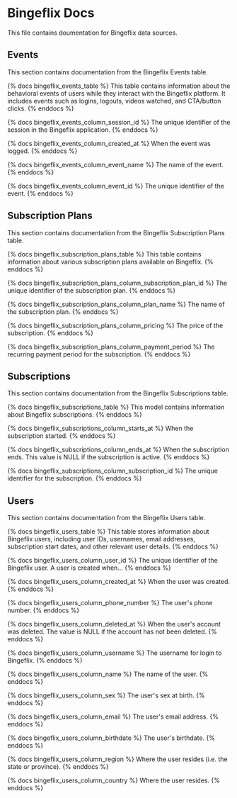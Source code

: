 # Bingeflix Docs
This file contains doumentation for Bingeflix data sources.

## Events
This section contains documentation from the Bingeflix Events table.

{% docs bingeflix_events_table %}
This table contains information about the behavioral events of users while they interact with the Bingeflix platform. It includes events such as logins, logouts, videos watched, and CTA/button clicks.
{% enddocs %}

{% docs bingeflix_events_column_session_id %}
The unique identifier of the session in the Bingeflix application.
{% enddocs %}

{% docs bingeflix_events_column_created_at %}
When the event was logged.
{% enddocs %}

{% docs bingeflix_events_column_event_name %}
The name of the event.
{% enddocs %}

{% docs bingeflix_events_column_event_id %}
The unique identifier of the event.
{% enddocs %}


## Subscription Plans
This section contains documentation from the Bingeflix Subscription Plans table.

{% docs bingeflix_subscription_plans_table %}
This table contains information about various subscription plans available on Bingeflix.
{% enddocs %}

{% docs bingeflix_subscription_plans_column_subscription_plan_id %}
The unique identifier of the subscription plan.
{% enddocs %}

{% docs bingeflix_subscription_plans_column_plan_name %}
The name of the subscription plan.
{% enddocs %}

{% docs bingeflix_subscription_plans_column_pricing %}
The price of the subscription.
{% enddocs %}

{% docs bingeflix_subscription_plans_column_payment_period %}
The recurring payment period for the subscription.
{% enddocs %}


## Subscriptions
This section contains documentation from the Bingeflix Subscriptions table.

{% docs bingeflix_subscriptions_table %}
This model contains information about Bingeflix subscriptions.
{% enddocs %}

{% docs bingeflix_subscriptions_column_starts_at %}
When the subscription started.
{% enddocs %}

{% docs bingeflix_subscriptions_column_ends_at %}
When the subscription ends. This value is NULL if the subscription is active.
{% enddocs %}

{% docs bingeflix_subscriptions_column_subscription_id %}
The unique identifier for the subscription.
{% enddocs %}

## Users
This section contains documentation from the Bingeflix Users table.

{% docs bingeflix_users_table %}
This table stores information about Bingeflix users, including user IDs, usernames, email addresses, subscription start dates, and other relevant user details.
{% enddocs %}

{% docs bingeflix_users_column_user_id %}
The unique identifier of the Bingeflix user. A user is created when...
{% enddocs %}

{% docs bingeflix_users_column_created_at %}
When the user was created.
{% enddocs %}

{% docs bingeflix_users_column_phone_number %}
The user's phone number.
{% enddocs %}

{% docs bingeflix_users_column_deleted_at %}
When the user's account was deleted. The value is NULL if the account has not been deleted.
{% enddocs %}

{% docs bingeflix_users_column_username %}
The username for login to Bingeflix.
{% enddocs %}

{% docs bingeflix_users_column_name %}
The name of the user.
{% enddocs %}

{% docs bingeflix_users_column_sex %}
The user's sex at birth.
{% enddocs %}

{% docs bingeflix_users_column_email %}
The user's email address.
{% enddocs %}

{% docs bingeflix_users_column_birthdate %}
The user's birthdate.
{% enddocs %}

{% docs bingeflix_users_column_region %}
Where the user resides (i.e. the state or province).
{% enddocs %}

{% docs bingeflix_users_column_country %}
Where the user resides.
{% enddocs %}